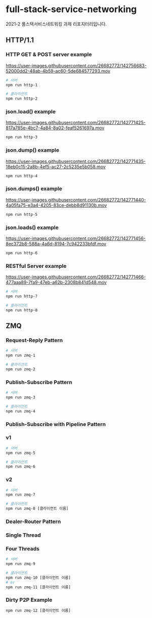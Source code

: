 # full-stack-service-networking

2021-2 풀스택서비스네트워킹 과제 리포지터리입니다.

## HTTP/1.1

### HTTP GET & POST server example

<https://user-images.githubusercontent.com/26682772/142756683-52000dd2-48ab-4b59-ac60-5de684577293.mov>

```bash
# 서버
npm run http-1

# 클라이언트
npm run http-2
```

### json.load() example

<https://user-images.githubusercontent.com/26682772/142771425-817a785e-4bc7-4a84-8a02-feaf5261697a.mov>

```bash
npm run http-3
```

### json.dump() example

<https://user-images.githubusercontent.com/26682772/142771435-18eb0c15-2a8b-4ef5-ac27-2c5235e5b058.mov>

```bash
npm run http-4
```

### json.dumps() example

<https://user-images.githubusercontent.com/26682772/142771440-4a05fa75-e3a4-4205-83ce-debb8d91130b.mov>

```bash
npm run http-5
```

### json.loads() example

<https://user-images.githubusercontent.com/26682772/142771456-8ec372b8-588a-4a6d-8194-7c942233bfdf.mov>

```bash
npm run http-6
```

### RESTful Server example

<https://user-images.githubusercontent.com/26682772/142771466-477aaa89-7fa9-47eb-a62b-2308b841d548.mov>

```bash
# 서버
npm run http-7

# 클라이언트
npm run http-8
```

## ZMQ

### Request-Reply Pattern

<!-- Program 7 -->

```bash
# 서버
npm run zmq-1

# 클라이언트
npm run zmq-2
```

### Publish-Subscribe Pattern

<!-- Program 8 -->

```bash
# 서버
npm run zmq-3

# 클라이언트
npm run zmq-4
```

### Publish-Subscribe with Pipeline Pattern

### v1

<!-- Program 9 -->

```bash
# 서버
npm run zmq-5

# 클라이언트
npm run zmq-6
```

### v2

<!-- Program 10 -->

```bash
# 서버
npm run zmq-7

# 클라이언트
npm run zmq-8 [클라이언트 이름]
```

### Dealer-Router Pattern

### Single Thread

<!-- Program 11 -->

### Four Threads

<!-- Program 12 -->

```bash
# 서버
npm run zmq-9

# 클라이언트
npm run zmq-10 [클라이언트 이름]
# or
npm run zmq-11 [클라이언트 이름]
```

### Dirty P2P Example

<!-- Program 13 -->

```bash
npm run zmq-12 [클라이언트 이름]
```
